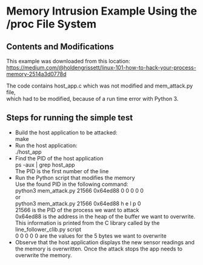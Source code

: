 # Memory Intrusion Example Using the /proc File System

## Contents and Modifications
This example was downloaded from this location:  
 https://medium.com/@holdengrissett/linux-101-how-to-hack-your-process-memory-2514a3d0778d  

The code contains host_app.c which was not modified and mem_attack.py file,  
 which had to be modified, because of a run time error with Python 3.

## Steps for running the simple test

  * Build the host application to be attacked:  
    make  
  * Run the host application:  
    ./host_app  
  * Find the PID of the host application  
    ps -aux | grep host_app  
    The PID is the first number of the line
  * Run the Python script that modifies the memory  
    Use the found PID in the following command:  
    python3 mem_attack.py 21566 0x64ed88 0 0 0 0 0  
    or  
    python3 mem_attack.py 21566 0x64ed88 h e l p 0  
    21566 is the PID of the process we want to attack  
    0x64ed88 is the address in the heap of the buffer we want to overwrite.  
    This information is printed from the C library called by the line_follower_clib.py script  
    0 0 0 0 0 are the values for the 5 bytes we want to overwrite  
  * Observe that the host application displays the new sensor readings and the memory is overwritten. 
    Once the attack stops the app needs to overwrite the memory. 
    
   
